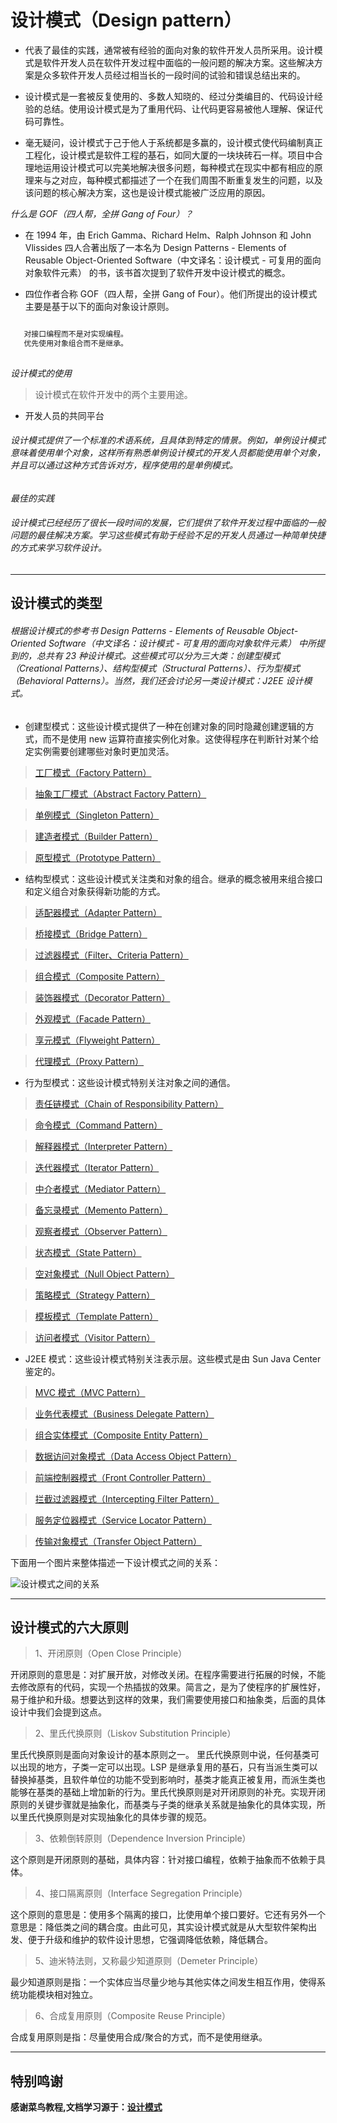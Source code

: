 
# 设计模式（Design pattern）
- 代表了最佳的实践，通常被有经验的面向对象的软件开发人员所采用。设计模式是软件开发人员在软件开发过程中面临的一般问题的解决方案。这些解决方案是众多软件开发人员经过相当长的一段时间的试验和错误总结出来的。
 
- 设计模式是一套被反复使用的、多数人知晓的、经过分类编目的、代码设计经验的总结。使用设计模式是为了重用代码、让代码更容易被他人理解、保证代码可靠性。 

- 毫无疑问，设计模式于己于他人于系统都是多赢的，设计模式使代码编制真正工程化，设计模式是软件工程的基石，如同大厦的一块块砖石一样。项目中合理地运用设计模式可以完美地解决很多问题，每种模式在现实中都有相应的原理来与之对应，每种模式都描述了一个在我们周围不断重复发生的问题，以及该问题的核心解决方案，这也是设计模式能被广泛应用的原因。

*什么是 GOF（四人帮，全拼 Gang of Four）？*

- 在 1994 年，由 Erich Gamma、Richard Helm、Ralph Johnson 和 John Vlissides 四人合著出版了一本名为 Design Patterns - Elements of Reusable Object-Oriented Software（中文译名：设计模式 - 可复用的面向对象软件元素） 的书，该书首次提到了软件开发中设计模式的概念。

- 四位作者合称 GOF（四人帮，全拼 Gang of Four）。他们所提出的设计模式主要是基于以下的面向对象设计原则。

```markdown

   对接口编程而不是对实现编程。
   优先使用对象组合而不是继承。
   
```

*设计模式的使用*

> 设计模式在软件开发中的两个主要用途。
- 开发人员的共同平台

######    设计模式提供了一个标准的术语系统，且具体到特定的情景。例如，单例设计模式意味着使用单个对象，这样所有熟悉单例设计模式的开发人员都能使用单个对象，并且可以通过这种方式告诉对方，程序使用的是单例模式。

*最佳的实践*

###### 设计模式已经经历了很长一段时间的发展，它们提供了软件开发过程中面临的一般问题的最佳解决方案。学习这些模式有助于经验不足的开发人员通过一种简单快捷的方式来学习软件设计。

***

## 设计模式的类型

###### 根据设计模式的参考书 Design Patterns - Elements of Reusable Object-Oriented Software（中文译名：设计模式 - 可复用的面向对象软件元素） 中所提到的，总共有 23 种设计模式。这些模式可以分为三大类：创建型模式（Creational Patterns）、结构型模式（Structural Patterns）、行为型模式（Behavioral Patterns）。当然，我们还会讨论另一类设计模式：J2EE 设计模式。


- 创建型模式：这些设计模式提供了一种在创建对象的同时隐藏创建逻辑的方式，而不是使用 new 运算符直接实例化对象。这使得程序在判断针对某个给定实例需要创建哪些对象时更加灵活。	

> [工厂模式（Factory Pattern）]

> [抽象工厂模式（Abstract Factory Pattern）]

> [单例模式（Singleton Pattern）]

> [建造者模式（Builder Pattern）]

> [原型模式（Prototype Pattern）]


- 结构型模式：这些设计模式关注类和对象的组合。继承的概念被用来组合接口和定义组合对象获得新功能的方式。

> [适配器模式（Adapter Pattern）]

> [桥接模式（Bridge Pattern）]

> [过滤器模式（Filter、Criteria Pattern）]

> [组合模式（Composite Pattern）]

> [装饰器模式（Decorator Pattern）]

> [外观模式（Facade Pattern）]

> [享元模式（Flyweight Pattern）]

> [代理模式（Proxy Pattern）]


- 行为型模式：这些设计模式特别关注对象之间的通信。	

> [责任链模式（Chain of Responsibility Pattern）]

> [命令模式（Command Pattern）]

> [解释器模式（Interpreter Pattern）]

> [迭代器模式（Iterator Pattern）]

> [中介者模式（Mediator Pattern）]

> [备忘录模式（Memento Pattern）]

> [观察者模式（Observer Pattern）]

> [状态模式（State Pattern）]

> [空对象模式（Null Object Pattern）]

> [策略模式（Strategy Pattern）]

> [模板模式（Template Pattern）]

> [访问者模式（Visitor Pattern）]


- J2EE 模式：这些设计模式特别关注表示层。这些模式是由 Sun Java Center 鉴定的。	

> [MVC 模式（MVC Pattern）]

> [业务代表模式（Business Delegate Pattern）]

> [组合实体模式（Composite Entity Pattern）]

> [数据访问对象模式（Data Access Object Pattern）]

> [前端控制器模式（Front Controller Pattern）]

> [拦截过滤器模式（Intercepting Filter Pattern）]

> [服务定位器模式（Service Locator Pattern）]

> [传输对象模式（Transfer Object Pattern）]


下面用一个图片来整体描述一下设计模式之间的关系：

![设计模式之间的关系](img/the-relationship-between-design-patterns.jpg)

***

## 设计模式的六大原则
> 1、开闭原则（Open Close Principle）

开闭原则的意思是：对扩展开放，对修改关闭。在程序需要进行拓展的时候，不能去修改原有的代码，实现一个热插拔的效果。简言之，是为了使程序的扩展性好，易于维护和升级。想要达到这样的效果，我们需要使用接口和抽象类，后面的具体设计中我们会提到这点。

> 2、里氏代换原则（Liskov Substitution Principle）

 里氏代换原则是面向对象设计的基本原则之一。 里氏代换原则中说，任何基类可以出现的地方，子类一定可以出现。LSP 是继承复用的基石，只有当派生类可以替换掉基类，且软件单位的功能不受到影响时，基类才能真正被复用，而派生类也能够在基类的基础上增加新的行为。里氏代换原则是对开闭原则的补充。实现开闭原则的关键步骤就是抽象化，而基类与子类的继承关系就是抽象化的具体实现，所以里氏代换原则是对实现抽象化的具体步骤的规范。

> 3、依赖倒转原则（Dependence Inversion Principle）

 这个原则是开闭原则的基础，具体内容：针对接口编程，依赖于抽象而不依赖于具体。
> 4、接口隔离原则（Interface Segregation Principle）

 这个原则的意思是：使用多个隔离的接口，比使用单个接口要好。它还有另外一个意思是：降低类之间的耦合度。由此可见，其实设计模式就是从大型软件架构出发、便于升级和维护的软件设计思想，它强调降低依赖，降低耦合。

> 5、迪米特法则，又称最少知道原则（Demeter Principle）

 最少知道原则是指：一个实体应当尽量少地与其他实体之间发生相互作用，使得系统功能模块相对独立。

> 6、合成复用原则（Composite Reuse Principle）

 合成复用原则是指：尽量使用合成/聚合的方式，而不是使用继承。
 
 ***
 
 ## 特别鸣谢
 **感谢菜鸟教程,文档学习源于：[设计模式]**
 
 [工厂模式（Factory Pattern）]:https://github.com/wanwujiedao/pattern/tree/master/factory
 
 [抽象工厂模式（Abstract Factory Pattern）]:https://github.com/wanwujiedao/pattern/tree/master/abstractfactory
 
 [单例模式（Singleton Pattern）]:https://github.com/wanwujiedao/pattern/tree/master/singleton
 
 [建造者模式（Builder Pattern）]:https://github.com/wanwujiedao/pattern/tree/master/builder
 
 [原型模式（Prototype Pattern）]:https://github.com/wanwujiedao/pattern/tree/master/prototype
 
 [适配器模式（Adapter Pattern）]:https://github.com/wanwujiedao/pattern/tree/master/adapter
 
 [桥接模式（Bridge Pattern）]:https://github.com/wanwujiedao/pattern/tree/master/bridge
 
 [过滤器模式（Filter、Criteria Pattern）]:https://github.com/wanwujiedao/pattern/tree/master/filter
 
 [组合模式（Composite Pattern）]:https://github.com/wanwujiedao/pattern/tree/master/composite
 
 [装饰器模式（Decorator Pattern）]:https://github.com/wanwujiedao/pattern/tree/master/decorator
 
 [外观模式（Facade Pattern）]:https://github.com/wanwujiedao/pattern/tree/master/facade
 
 [享元模式（Flyweight Pattern）]:https://github.com/wanwujiedao/pattern/tree/master/flyweight
 
 [代理模式（Proxy Pattern）]:https://github.com/wanwujiedao/pattern/tree/master/proxy
 
 [责任链模式（Chain of Responsibility Pattern）]:https://github.com/wanwujiedao/pattern/tree/master/chain
 
 [命令模式（Command Pattern）]:https://github.com/wanwujiedao/pattern/tree/master/command
 
 [解释器模式（Interpreter Pattern）]:https://github.com/wanwujiedao/pattern/tree/master/interpreter
 
 [迭代器模式（Iterator Pattern）]:https://github.com/wanwujiedao/pattern/tree/master/iterator
 
 [中介者模式（Mediator Pattern）]:https://github.com/wanwujiedao/pattern/tree/master/mediator
 
 [备忘录模式（Memento Pattern）]:https://github.com/wanwujiedao/pattern/tree/master/memento
 
 [观察者模式（Observer Pattern）]:https://github.com/wanwujiedao/pattern/tree/master/observer
 
 [状态模式（State Pattern）]:https://github.com/wanwujiedao/pattern/tree/master/state
 
 [空对象模式（Null Object Pattern）]:https://github.com/wanwujiedao/pattern/tree/master/nullobject
 
 [策略模式（Strategy Pattern）]:https://github.com/wanwujiedao/pattern/tree/master/strategy
 
 [模板模式（Template Pattern）]:https://github.com/wanwujiedao/pattern/tree/master/template
 
 [访问者模式（Visitor Pattern）]:https://github.com/wanwujiedao/pattern/tree/master/visitor
 
 [MVC 模式（MVC Pattern）]:https://github.com/wanwujiedao/pattern/tree/master/mvc
 
 [业务代表模式（Business Delegate Pattern）]:https://github.com/wanwujiedao/pattern/tree/master/business
 
 [组合实体模式（Composite Entity Pattern）]:https://github.com/wanwujiedao/pattern/tree/master/compositeentity
 
 [数据访问对象模式（Data Access Object Pattern）]:https://github.com/wanwujiedao/pattern/tree/master/dataaccessobject
 
 [前端控制器模式（Front Controller Pattern）]:https://github.com/wanwujiedao/pattern/tree/master/frontcontroller
 
 [拦截过滤器模式（Intercepting Filter Pattern）]:https://github.com/wanwujiedao/pattern/tree/master/interceptingfilter
 
 [服务定位器模式（Service Locator Pattern）]:https://github.com/wanwujiedao/pattern/tree/master/servicelocator
 
 [传输对象模式（Transfer Object Pattern）]:https://github.com/wanwujiedao/pattern/tree/master/transferobject
 
 [设计模式]:http://www.runoob.com/design-pattern/design-pattern-tutorial.html

